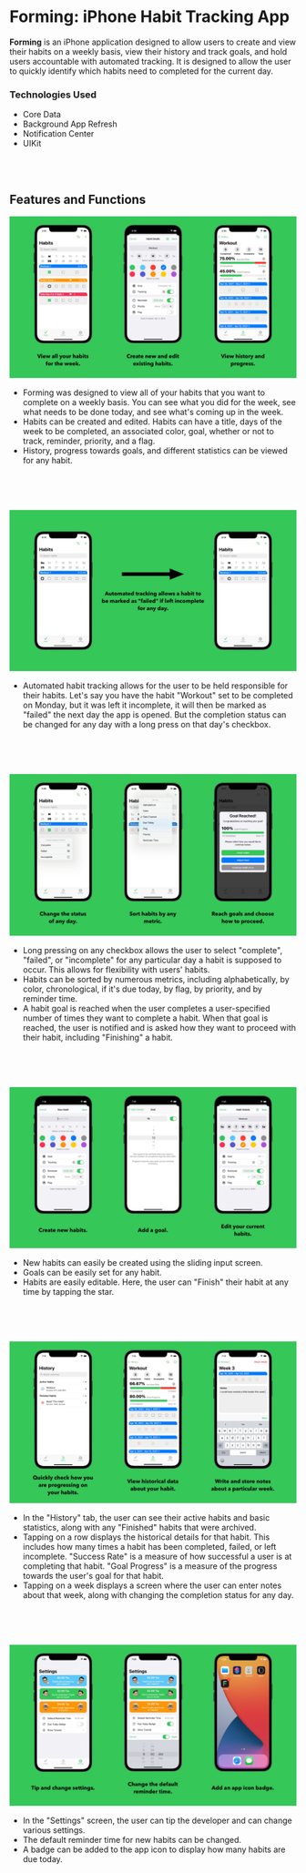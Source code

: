 # Forming: iPhone Habit Tracking App
**Forming** is an iPhone application designed to allow users to create and view their habits on a weekly basis, view their history and track goals, and hold users accountable with automated tracking. It is designed to allow the user to quickly identify which habits need to completed for the current day. 

### Technologies Used
- Core Data
- Background App Refresh
- Notification Center
- UIKit

<br/>
<br/>

## Features and Functions
![Forming Banner](./Images/FormingBanner.jpg)
- Forming was designed to view all of your habits that you want to complete on a weekly basis. You can see what you did for the week, see what needs to be done today, and see what's coming up in the week.
- Habits can be created and edited. Habits can have a title, days of the week to be completed, an associated color, goal, whether or not to track, reminder, priority, and a flag.
- History, progress towards goals, and different statistics can be viewed for any habit.
<br/>
<br/>
<br/>

![Tracking Banner](./Images/TrackingBanner.jpg)
- Automated habit tracking allows for the user to be held responsible for their habits. Let's say you have the habit "Workout" set to be completed on Monday, but it was left it incomplete, it will then be marked as "failed" the next day the app is opened. But the completion status can be changed for any day with a long press on that day's checkbox.
<br/>
<br/>
<br/>

![Home Banner](./Images/HomeBanner.jpg)
- Long pressing on any checkbox allows the user to select "complete", "failed", or "incomplete" for any particular day a habit is supposed to occur. This allows for flexibility with users' habits.
- Habits can be sorted by numerous metrics, including alphabetically, by color, chronological, if it's due today, by flag, by priority, and by reminder time.
- A habit goal is reached when the user completes a user-specified number of times they want to complete a habit. When that goal is reached, the user is notified and is asked how they want to proceed with their habit, including "Finishing" a habit.
<br/>
<br/>
<br/>

![Editing Banner](./Images/EditingBanner.jpg)
- New habits can easily be created using the sliding input screen.
- Goals can be easily set for any habit.
- Habits are easily editable. Here, the user can "Finish" their habit at any time by tapping the star.
<br/>
<br/>
<br/>

![History Banner](./Images/HistoryBanner.jpg)
- In the "History" tab, the user can see their active habits and basic statistics, along with any "Finished" habits that were archived.
- Tapping on a row displays the historical details for that habit. This includes how many times a habit has been completed, failed, or left incomplete. "Success Rate" is a measure of how successful a user is at completing that habit. "Goal Progress" is a measure of the progress towards the user's goal for that habit.
- Tapping on a week displays a screen where the user can enter notes about that week, along with changing the completion status for any day.
<br/>
<br/>
<br/>

![Settings Banner](./Images/SettingsBanner.jpg)
- In the "Settings" screen, the user can tip the developer and can change various settings.
- The default reminder time for new habits can be changed.
- A badge can be added to the app icon to display how many habits are due today.